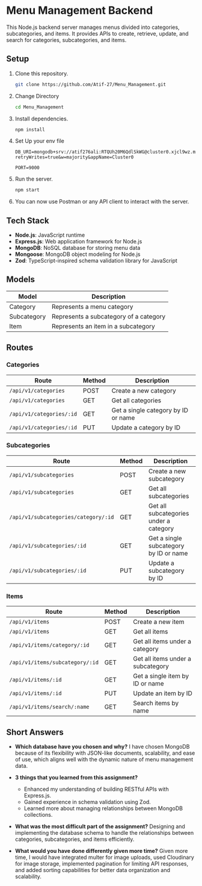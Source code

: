 # Menu Management Backend

This Node.js backend server manages menus divided into categories, subcategories, and items. It provides APIs to create, retrieve, update, and search for categories, subcategories, and items.

## Setup

1. Clone this repository.

   ```bash
   git clone https://github.com/Atif-27/Menu_Management.git
   ```

2. Change Directory

   ```bash
   cd Menu_Management
   ```

3. Install dependencies.

   ```bash
   npm install
   ```

4. Set Up your env file

   ```env
   DB_URI=mongodb+srv://atif276ali:RTQUh20M6QdlSkWG@cluster0.xjcl9wz.mongodb.net/?retryWrites=true&w=majority&appName=Cluster0

   PORT=9000
   ```

5. Run the server.

   ```bash
   npm start
   ```

6. You can now use Postman or any API client to interact with the server.

## Tech Stack

- **Node.js**: JavaScript runtime
- **Express.js**: Web application framework for Node.js
- **MongoDB**: NoSQL database for storing menu data
- **Mongoose**: MongoDB object modeling for Node.js
- **Zod**: TypeScript-inspired schema validation library for JavaScript

## Models

| Model       | Description                            |
| ----------- | -------------------------------------- |
| Category    | Represents a menu category             |
| Subcategory | Represents a subcategory of a category |
| Item        | Represents an item in a subcategory    |

## Routes

### Categories

| Route                    | Method | Description                         |
| ------------------------ | ------ | ----------------------------------- |
| `/api/v1/categories`     | POST   | Create a new category               |
| `/api/v1/categories`     | GET    | Get all categories                  |
| `/api/v1/categories/:id` | GET    | Get a single category by ID or name |
| `/api/v1/categories/:id` | PUT    | Update a category by ID             |

### Subcategories

| Route                                | Method | Description                            |
| ------------------------------------ | ------ | -------------------------------------- |
| `/api/v1/subcategories`              | POST   | Create a new subcategory               |
| `/api/v1/subcategories`              | GET    | Get all subcategories                  |
| `/api/v1/subcategories/category/:id` | GET    | Get all subcategories under a category |
| `/api/v1/subcategories/:id`          | GET    | Get a single subcategory by ID or name |
| `/api/v1/subcategories/:id`          | PUT    | Update a subcategory by ID             |

### Items

| Route                           | Method | Description                       |
| ------------------------------- | ------ | --------------------------------- |
| `/api/v1/items`                 | POST   | Create a new item                 |
| `/api/v1/items`                 | GET    | Get all items                     |
| `/api/v1/items/category/:id`    | GET    | Get all items under a category    |
| `/api/v1/items/subcategory/:id` | GET    | Get all items under a subcategory |
| `/api/v1/items/:id`             | GET    | Get a single item by ID or name   |
| `/api/v1/items/:id`             | PUT    | Update an item by ID              |
| `/api/v1/items/search/:name`    | GET    | Search items by name              |

## Short Answers

- **Which database have you chosen and why?**
  I have chosen MongoDB because of its flexibility with JSON-like documents, scalability, and ease of use, which aligns well with the dynamic nature of menu management data.

- **3 things that you learned from this assignment?**

  - Enhanced my understanding of building RESTful APIs with Express.js.
  - Gained experience in schema validation using Zod.
  - Learned more about managing relationships between MongoDB collections.

- **What was the most difficult part of the assignment?**
  Designing and implementing the database schema to handle the relationships between categories, subcategories, and items efficiently.

- **What would you have done differently given more time?**
  Given more time, I would have integrated multer for image uploads, used Cloudinary for image storage, implemented pagination for limiting API responses, and added sorting capabilities for better data organization and scalability.
